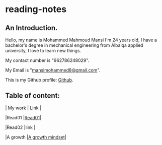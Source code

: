 # reading-notes
## An Introduction. 

Hello, my name is Mohammed Mahmoud Mansi I'm 24 years old, I have a bachelor's degree in mechanical engineering from Albalqa applied university, I love to learn new things.

My contact number is "962786248029". 

My Email is "mansimohammed8@gmail.com". 

This is my Github profile: [Github](https://github.com/Momansi96). 

## Table of content: 


| My work | Link |

|Read01   |[Read01](https://momansi96.github.io/reading-notes/Read01)|

|Read02   |link  |

|A growth |[A growth mindset](https://momansi96.github.io/reading-notes/growthmind)|



